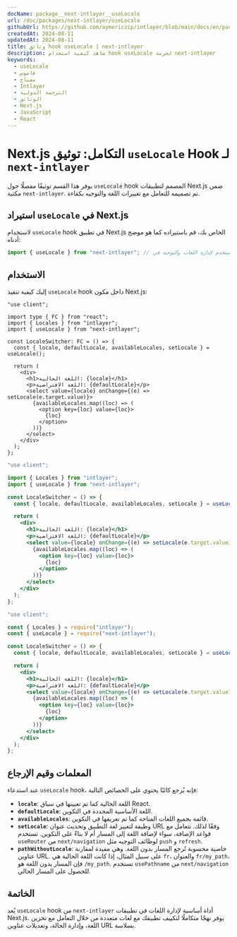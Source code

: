 ```yaml
---
docName: package__next-intlayer__useLocale
url: /doc/packages/next-intlayer/useLocale
githubUrl: https://github.com/aymericzip/intlayer/blob/main/docs/en/packages/next-intlayer/useLocale.md
createdAt: 2024-08-11
updatedAt: 2024-08-11
title: وثائق hook useLocale | next-intlayer
description: شاهد كيفية استخدام hook useLocale لحزمة next-intlayer
keywords:
  - useLocale
  - قاموس
  - مفتاح
  - Intlayer
  - الترجمة الدولية
  - الوثائق
  - Next.js
  - JavaScript
  - React
---
```


# Next.js التكامل: توثيق `useLocale` Hook لـ `next-intlayer`

يوفر هذا القسم توثيقًا مفصلًا حول `useLocale` hook المصمم لتطبيقات Next.js ضمن مكتبة `next-intlayer`. تم تصميمه للتعامل مع تغييرات اللغة والتوجيه بكفاءة.

## استيراد `useLocale` في Next.js

لاستخدام `useLocale` hook في تطبيق Next.js الخاص بك، قم باستيراده كما هو موضح أدناه:

```javascript
import { useLocale } from "next-intlayer"; // يُستخدم لإدارة اللغات والتوجيه في Next.js
```

## الاستخدام

إليك كيفية تنفيذ `useLocale` hook داخل مكون Next.js:

```tsx fileName="src/components/LocaleSwitcher.tsx" codeFormat="typescript"
"use client";

import type { FC } from "react";
import { Locales } from "intlayer";
import { useLocale } from "next-intlayer";

const LocaleSwitcher: FC = () => {
  const { locale, defaultLocale, availableLocales, setLocale } = useLocale();

  return (
    <div>
      <h1>اللغة الحالية: {locale}</h1>
      <p>اللغة الافتراضية: {defaultLocale}</p>
      <select value={locale} onChange={(e) => setLocale(e.target.value)}>
        {availableLocales.map((loc) => (
          <option key={loc} value={loc}>
            {loc}
          </option>
        ))}
      </select>
    </div>
  );
};
```

```jsx fileName="src/components/LocaleSwitcher.mjx" codeFormat="esm"
"use client";

import { Locales } from "intlayer";
import { useLocale } from "next-intlayer";

const LocaleSwitcher = () => {
  const { locale, defaultLocale, availableLocales, setLocale } = useLocale();

  return (
    <div>
      <h1>اللغة الحالية: {locale}</h1>
      <p>اللغة الافتراضية: {defaultLocale}</p>
      <select value={locale} onChange={(e) => setLocale(e.target.value)}>
        {availableLocales.map((loc) => (
          <option key={loc} value={loc}>
            {loc}
          </option>
        ))}
      </select>
    </div>
  );
};
```

```jsx fileName="src/components/LocaleSwitcher.csx" codeFormat="commonjs"
"use client";

const { Locales } = require("intlayer");
const { useLocale } = require("next-intlayer");

const LocaleSwitcher = () => {
  const { locale, defaultLocale, availableLocales, setLocale } = useLocale();

  return (
    <div>
      <h1>اللغة الحالية: {locale}</h1>
      <p>اللغة الافتراضية: {defaultLocale}</p>
      <select value={locale} onChange={(e) => setLocale(e.target.value)}>
        {availableLocales.map((loc) => (
          <option key={loc} value={loc}>
            {loc}
          </option>
        ))}
      </select>
    </div>
  );
};
```

## المعلمات وقيم الإرجاع

عند استدعاء `useLocale` hook، فإنه يُرجع كائنًا يحتوي على الخصائص التالية:

- **`locale`**: اللغة الحالية كما تم تعيينها في سياق React.
- **`defaultLocale`**: اللغة الأساسية المحددة في التكوين.
- **`availableLocales`**: قائمة بجميع اللغات المتاحة كما تم تعريفها في التكوين.
- **`setLocale`**: وظيفة لتغيير لغة التطبيق وتحديث عنوان URL وفقًا لذلك. تتعامل مع قواعد الإضافة، سواء لإضافة اللغة إلى المسار أم لا بناءً على التكوين. تستخدم `useRouter` من `next/navigation` لوظائف التوجيه مثل `push` و `refresh`.
- **`pathWithoutLocale`**: خاصية محسوبة تُرجع المسار بدون اللغة. وهي مفيدة لمقارنة عناوين URL. على سبيل المثال، إذا كانت اللغة الحالية هي `fr`، والعنوان `fr/my_path`، فإن المسار بدون اللغة هو `/my_path`. تستخدم `usePathname` من `next/navigation` للحصول على المسار الحالي.

## الخاتمة

يُعد `useLocale` hook من `next-intlayer` أداة أساسية لإدارة اللغات في تطبيقات Next.js. يوفر نهجًا متكاملًا لتكييف تطبيقك مع لغات متعددة من خلال التعامل مع تخزين اللغة، وإدارة الحالة، وتعديلات عناوين URL بسلاسة.
